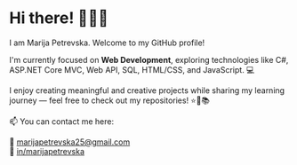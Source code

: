 # Hi there! 👋👩‍💻
I am Marija Petrevska. Welcome to my GitHub profile!

I'm currently focused on **Web Development**, exploring technologies like C#, ASP.NET Core MVC, Web API, SQL, HTML/CSS, and JavaScript. 💻

I enjoy creating meaningful and creative projects while sharing my learning journey — feel free to check out my repositories! ⭐🌸📚

📫 You can contact me here:

💌 [marijapetrevska25@gmail.com](mailto:yourname@email.com)  
💼 [in/marijapetrevska](https://www.linkedin.com/in/marijapetrevska)
